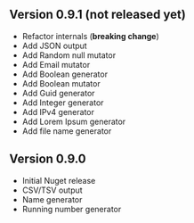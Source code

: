 
## Version 0.9.1 (not released yet)
- Refactor internals (**breaking change**)
- Add JSON output
- Add Random null mutator
- Add Email mutator
- Add Boolean generator
- Add Boolean mutator
- Add Guid generator
- Add Integer generator
- Add IPv4 generator
- Add Lorem Ipsum generator
- Add file name generator
 
## Version 0.9.0
- Initial Nuget release
- CSV/TSV output
- Name generator
- Running number generator